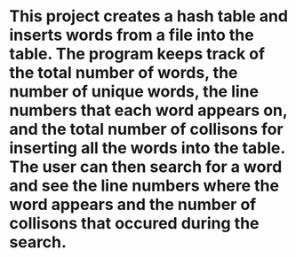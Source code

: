 # This project creates a hash table and inserts words from a file into the table. The program keeps track of the total number of words, the number of unique words, the line numbers that each word appears on, and the total number of collisons for inserting all the words into the table. The user can then search for a word and see the line numbers where the word appears and the number of collisons that occured during the search.
